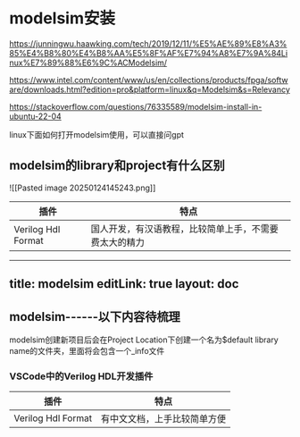 # modelsim安装
https://junningwu.haawking.com/tech/2019/12/11/%E5%AE%89%E8%A3%85%E4%B8%80%E4%B8%AA%E5%8F%AF%E7%94%A8%E7%9A%84Linux%E7%89%88%E6%9C%ACModelsim/

https://www.intel.com/content/www/us/en/collections/products/fpga/software/downloads.html?edition=pro&platform=linux&q=Modelsim&s=Relevancy

https://stackoverflow.com/questions/76335589/modelsim-install-in-ubuntu-22-04

linux下面如何打开modelsim使用，可以直接问gpt


## modelsim的library和project有什么区别


![[Pasted image 20250124145243.png]]

| 插件                 | 特点                          |
| ------------------ | --------------------------- |
| Verilog Hdl Format | 国人开发，有汉语教程，比较简单上手，不需要费太大的精力 |


---
title: modelsim
editLink: true
layout: doc
---


## modelsim------以下内容待梳理

modelsim创建新项目后会在Project Location下创建一个名为$default library name的文件夹，里面将会包含一个_info文件


### VSCode中的Verilog HDL开发插件




| 插件                 | 特点                          |
| ------------------ | --------------------------- |
| Verilog Hdl Format | 有中文文档，上手比较简单方便 |
